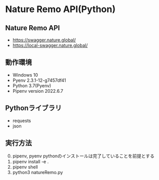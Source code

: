 # Nature Remo API(Python)

## Nature Remo API
- https://swagger.nature.global/
- https://local-swagger.nature.global/

## 動作環境
- Windows 10 
- Pyenv 2.3.1-12-g7457df41
- Python 3.7(Pyenv)
- Pipenv version 2022.6.7


## Pythonライブラリ
- requests
- json

## 実行方法
0. pipenv, pyenv pythonのインストールは完了していることを前提とする
1. pipenv install -e .
2. pipenv shell
3. python3 natureRemo.py